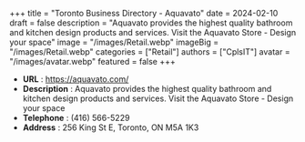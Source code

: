 +++
title = "Toronto Business Directory - Aquavato"
date = 2024-02-10
draft = false
description = "Aquavato provides the highest quality bathroom and kitchen design products and services. Visit the Aquavato Store - Design your space"
image = "/images/Retail.webp"
imageBig = "/images/Retail.webp"
categories = ["Retail"]
authors = ["CplsIT"]
avatar = "/images/avatar.webp"
featured = false
+++


* **URL** :  https://aquavato.com/
* **Description** : Aquavato provides the highest quality bathroom and kitchen design products and services. Visit the Aquavato Store - Design your space
* **Telephone** : (416) 566-5229
* **Address** : 256 King St E, Toronto, ON M5A 1K3